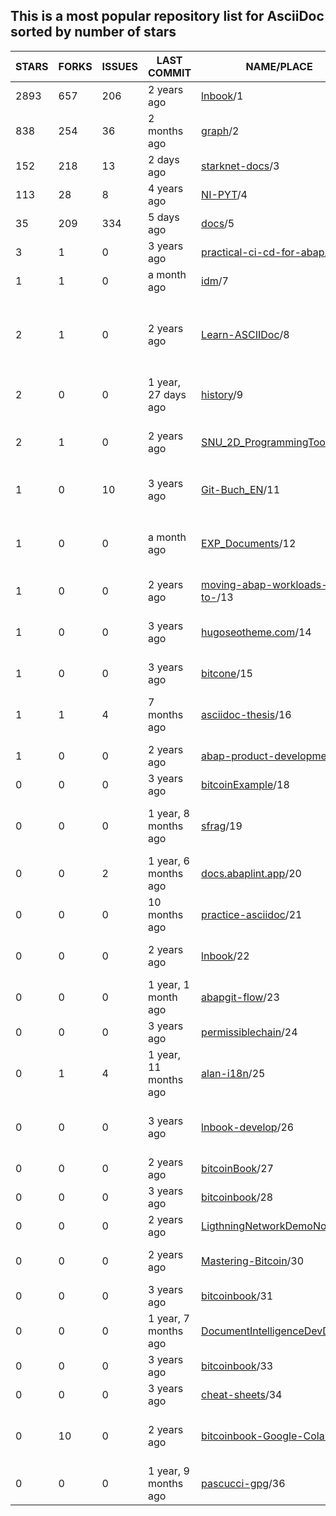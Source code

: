 ## This is a most popular repository list for AsciiDoc sorted by number of stars
|STARS|FORKS|ISSUES|LAST COMMIT|NAME/PLACE|DESCRIPTION|
| --- | --- | --- | --- | --- | --- |
| 2893 | 657 | 206 | 2 years ago | [lnbook](https://github.com/lnbook/lnbook)/1 | Mastering the Lightning Network (LN) |
| 838 | 254 | 36 | 2 months ago | [graph](https://github.com/krlawrence/graph)/2 | Practical Gremlin - An Apache TinkerPop Tutorial |
| 152 | 218 | 13 | 2 days ago | [starknet-docs](https://github.com/starknet-io/starknet-docs)/3 | The repo for Starknet's developer documentation |
| 113 | 28 | 8 | 4 years ago | [NI-PYT](https://github.com/cvut/NI-PYT)/4 | Materiály k předmětu NI-PYT na FIT ČVUT |
| 35 | 209 | 334 | 5 days ago | [docs](https://github.com/vaadin/docs)/5 | Official documentation for Vaadin and Hilla. |
| 3 | 1 | 0 | 3 years ago | [practical-ci-cd-for-abap](https://github.com/heliconialabs/practical-ci-cd-for-abap)/6 | practical-ci-cd-for-abap |
| 1 | 1 | 0 | a month ago | [idm](https://github.com/stn1slv/idm)/7 | Integration Development Method |
| 2 | 1 | 0 | 2 years ago | [Learn-ASCIIDoc](https://github.com/seanpm2001/Learn-ASCIIDoc)/8 | A repository for showcasing my knowledge of the ASCIIDoc programming language, and continuing to learn the language |
| 2 | 0 | 0 | 1 year, 27 days ago | [history](https://github.com/avp/history)/9 | Notes on history. |
| 2 | 1 | 0 | 2 years ago | [SNU_2D_ProgrammingTools_I](https://github.com/seanpm2001/SNU_2D_ProgrammingTools_IDE_ASCIIDoc)/10 | The ASCIIDoc Programming language IDE submodule for SNU Programming Tools. |
| 1 | 0 | 10 | 3 years ago | [Git-Buch_EN](https://github.com/Fossy-Cats/Git-Buch_EN)/11 | English translation of "Das Git-Buch" (The Git Book) |
| 1 | 0 | 0 | a month ago | [EXP_Documents](https://github.com/mobilehugh/EXP_Documents)/12 | Sciency fiction table top RPG documentation. Asciidoc to HTML site generation using Antoradocs. |
| 1 | 0 | 0 | 2 years ago | [moving-abap-workloads-to-](https://github.com/heliconialabs/moving-abap-workloads-to-serverless)/13 | Moving ABAP workloads to Serverless |
| 1 | 0 | 0 | 3 years ago | [hugoseotheme.com](https://github.com/devidw/hugoseotheme.com)/14 | Website of the SEO theme for HUGO. Features, Articles, Examples, Documentation. |
| 1 | 0 | 0 | 3 years ago | [bitcone](https://github.com/eeeadma/bitcone)/15 | None |
| 1 | 1 | 4 | 7 months ago | [asciidoc-thesis](https://github.com/cartabinaria/asciidoc-thesis)/16 | Un punto di partenza per la scrittura di una tesi in AsciiDoc aderente alle specifiche del DISI. |
| 1 | 0 | 0 | 2 years ago | [abap-product-development](https://github.com/heliconialabs/abap-product-development)/17 | ABAP Product Development |
| 0 | 0 | 0 | 3 years ago | [bitcoinExample](https://github.com/chanakya1/bitcoinExample)/18 | None |
| 0 | 0 | 0 | 1 year, 8 months ago | [sfrag](https://github.com/sean-clayton/sfrag)/19 | A fantasy tabletop role-playing game where you delve in dungeons and destroy dragons. |
| 0 | 0 | 2 | 1 year, 6 months ago | [docs.abaplint.app](https://github.com/heliconialabs/docs.abaplint.app)/20 | abaplint.app documentation |
| 0 | 0 | 0 | 10 months ago | [practice-asciidoc](https://github.com/Neos21/practice-asciidoc)/21 | Practice AsciiDoc |
| 0 | 0 | 0 | 2 years ago | [lnbook](https://github.com/Forte42/lnbook)/22 | A copy of the Mastering Lightning repository for my own learning |
| 0 | 0 | 0 | 1 year, 1 month ago | [abapgit-flow](https://github.com/heliconialabs/abapgit-flow)/23 | abapGit Flow |
| 0 | 0 | 0 | 3 years ago | [permissiblechain](https://github.com/virtualkingraj/permissiblechain)/24 | None |
| 0 | 1 | 4 | 1 year, 11 months ago | [alan-i18n](https://github.com/alan-if/alan-i18n)/25 | ALAN Internationalization Project |
| 0 | 0 | 0 | 3 years ago | [lnbook-develop](https://github.com/Kodylow/lnbook-develop)/26 | My work on Mastering Lightning's coding problems, from github.com/lnbook/lnbook |
| 0 | 0 | 0 | 2 years ago | [bitcoinBook](https://github.com/fabeto10/bitcoinBook)/27 | None |
| 0 | 0 | 0 | 3 years ago | [bitcoinbook](https://github.com/vins059/bitcoinbook)/28 | None |
| 0 | 0 | 0 | 2 years ago | [LigthningNetworkDemoNode](https://github.com/sgtSong/LigthningNetworkDemoNode)/29 | None |
| 0 | 0 | 0 | 2 years ago | [Mastering-Bitcoin](https://github.com/ShopperooOfficial/Mastering-Bitcoin)/30 | Mastering Bitcoin 2nd Edition - Programming the Open Blockchain |
| 0 | 0 | 0 | 3 years ago | [bitcoinbook](https://github.com/wersw73/bitcoinbook)/31 | None |
| 0 | 0 | 0 | 1 year, 7 months ago | [DocumentIntelligenceDevDo](https://github.com/KingBromeliad/DocumentIntelligenceDevDocs)/32 | None |
| 0 | 0 | 0 | 3 years ago | [bitcoinbook](https://github.com/adamdoxtater/bitcoinbook)/33 | None |
| 0 | 0 | 0 | 3 years ago | [cheat-sheets](https://github.com/devidw/cheat-sheets)/34 | A collection of school related cheat sheets |
| 0 | 10 | 0 | 2 years ago | [bitcoinbook-Google-Colab](https://github.com/demining/bitcoinbook-Google-Colab)/35 | Mastering Bitcoin 2nd Edition - Programming the Open Blockchain Google Colab |
| 0 | 0 | 0 | 1 year, 9 months ago | [pascucci-gpg](https://github.com/tajmone/pascucci-gpg)/36 | Guida di Mario Pascucci all'uso di GnuPG |